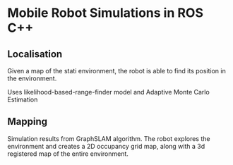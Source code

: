 # Mobile Robot Simulations in ROS C++

## Localisation

Given a map of the stati environment, the robot is able to find its position in the environment.

Uses likelihood-based-range-finder model and Adaptive Monte Carlo Estimation

## Mapping

Simulation results from GraphSLAM algorithm. The robot explores the environment and creates a 2D occupancy grid map,
along with a 3d registered map of the entire environment.

